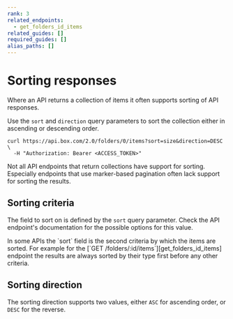 ```yaml
---
rank: 3
related_endpoints:
  - get_folders_id_items
related_guides: []
required_guides: []
alias_paths: []
---
```


# Sorting responses

Where an API returns a collection of items it often supports sorting of API
responses.

Use the `sort` and `direction` query parameters to sort the collection either in
ascending or descending order.

```curl
curl https://api.box.com/2.0/folders/0/items?sort=size&direction=DESC \
  -H "Authorization: Bearer <ACCESS_TOKEN>"
```

<Message type='warning'>
  Not all API endpoints that return collections have support for sorting.
  Especially endpoints that use marker-based pagination often lack support for
  sorting the results.
</Message>

## Sorting criteria

The field to sort on is defined by the `sort` query parameter. Check the API
endpoint's documentation for the possible options for this value.

<Message>
  In some APIs the `sort` field is the second criteria by which the items are
  sorted. For example for the [`GET /folders/:id/items`][get_folders_id_items]
  endpoint the results are always sorted by their type first before any other
  criteria.
</Message>

## Sorting direction

The sorting direction supports two values, either `ASC` for ascending order, or
`DESC` for the reverse.

[get_folders_id_items]: endpoint://get_folders_id_items
